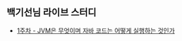 ## 백기선님 라이브 스터디

- [1주차 - JVM은 무엇이며 자바 코드는 어떻게 실행하는 것인가](https://github.com/hanull/java-study/blob/master/log/week1.md)
